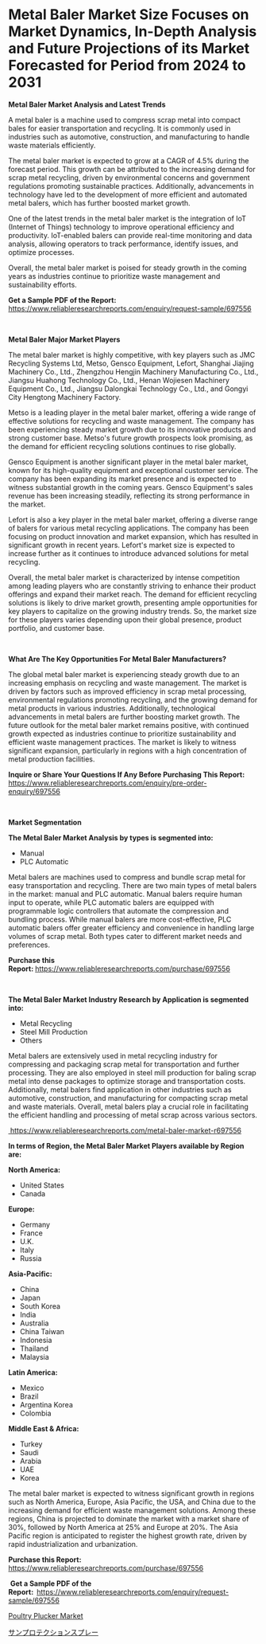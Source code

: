 <p><h1>Metal Baler Market Size Focuses on Market Dynamics, In-Depth Analysis and Future Projections of its Market Forecasted for Period from 2024 to 2031</h1></p><p><strong>Metal Baler Market Analysis and Latest Trends</strong></p>
<p><p>A metal baler is a machine used to compress scrap metal into compact bales for easier transportation and recycling. It is commonly used in industries such as automotive, construction, and manufacturing to handle waste materials efficiently.</p><p>The metal baler market is expected to grow at a CAGR of 4.5% during the forecast period. This growth can be attributed to the increasing demand for scrap metal recycling, driven by environmental concerns and government regulations promoting sustainable practices. Additionally, advancements in technology have led to the development of more efficient and automated metal balers, which has further boosted market growth.</p><p>One of the latest trends in the metal baler market is the integration of IoT (Internet of Things) technology to improve operational efficiency and productivity. IoT-enabled balers can provide real-time monitoring and data analysis, allowing operators to track performance, identify issues, and optimize processes.</p><p>Overall, the metal baler market is poised for steady growth in the coming years as industries continue to prioritize waste management and sustainability efforts.</p></p>
<p><strong>Get a Sample PDF of the Report:&nbsp;</strong> <a href="https://www.reliableresearchreports.com/enquiry/request-sample/697556">https://www.reliableresearchreports.com/enquiry/request-sample/697556</a></p>
<p>&nbsp;</p>
<p><strong>Metal Baler Major Market Players</strong></p>
<p><p>The metal baler market is highly competitive, with key players such as JMC Recycling Systems Ltd, Metso, Gensco Equipment, Lefort, Shanghai Jiajing Machinery Co., Ltd., Zhengzhou Hengjin Machinery Manufacturing Co., Ltd., Jiangsu Huahong Technology Co., Ltd., Henan Wojiesen Machinery Equipment Co., Ltd., Jiangsu Dalongkai Technology Co., Ltd., and Gongyi City Hengtong Machinery Factory.</p><p>Metso is a leading player in the metal baler market, offering a wide range of effective solutions for recycling and waste management. The company has been experiencing steady market growth due to its innovative products and strong customer base. Metso's future growth prospects look promising, as the demand for efficient recycling solutions continues to rise globally.</p><p>Gensco Equipment is another significant player in the metal baler market, known for its high-quality equipment and exceptional customer service. The company has been expanding its market presence and is expected to witness substantial growth in the coming years. Gensco Equipment's sales revenue has been increasing steadily, reflecting its strong performance in the market.</p><p>Lefort is also a key player in the metal baler market, offering a diverse range of balers for various metal recycling applications. The company has been focusing on product innovation and market expansion, which has resulted in significant growth in recent years. Lefort's market size is expected to increase further as it continues to introduce advanced solutions for metal recycling.</p><p>Overall, the metal baler market is characterized by intense competition among leading players who are constantly striving to enhance their product offerings and expand their market reach. The demand for efficient recycling solutions is likely to drive market growth, presenting ample opportunities for key players to capitalize on the growing industry trends.  So, the market size for these players varies depending upon their global presence, product portfolio, and customer base.</p></p>
<p>&nbsp;</p>
<p><strong>What Are The Key Opportunities For Metal Baler Manufacturers?</strong></p>
<p><p>The global metal baler market is experiencing steady growth due to an increasing emphasis on recycling and waste management. The market is driven by factors such as improved efficiency in scrap metal processing, environmental regulations promoting recycling, and the growing demand for metal products in various industries. Additionally, technological advancements in metal balers are further boosting market growth. The future outlook for the metal baler market remains positive, with continued growth expected as industries continue to prioritize sustainability and efficient waste management practices. The market is likely to witness significant expansion, particularly in regions with a high concentration of metal production facilities.</p></p>
<p><strong>Inquire or Share Your Questions If Any Before Purchasing This Report:</strong> <a href="https://www.reliableresearchreports.com/enquiry/pre-order-enquiry/697556">https://www.reliableresearchreports.com/enquiry/pre-order-enquiry/697556</a></p>
<p>&nbsp;</p>
<p><strong>Market Segmentation</strong></p>
<p><strong>The Metal Baler Market Analysis by types is segmented into:</strong></p>
<p><ul><li>Manual</li><li>PLC Automatic</li></ul></p>
<p><p>Metal balers are machines used to compress and bundle scrap metal for easy transportation and recycling. There are two main types of metal balers in the market: manual and PLC automatic. Manual balers require human input to operate, while PLC automatic balers are equipped with programmable logic controllers that automate the compression and bundling process. While manual balers are more cost-effective, PLC automatic balers offer greater efficiency and convenience in handling large volumes of scrap metal. Both types cater to different market needs and preferences.</p></p>
<p><strong>Purchase this Report:&nbsp;</strong><a href="https://www.reliableresearchreports.com/purchase/697556">https://www.reliableresearchreports.com/purchase/697556</a></p>
<p>&nbsp;</p>
<p><strong>The Metal Baler Market Industry Research by Application is segmented into:</strong></p>
<p><ul><li>Metal Recycling</li><li>Steel Mill Production</li><li>Others</li></ul></p>
<p><p>Metal balers are extensively used in metal recycling industry for compressing and packaging scrap metal for transportation and further processing. They are also employed in steel mill production for baling scrap metal into dense packages to optimize storage and transportation costs. Additionally, metal balers find application in other industries such as automotive, construction, and manufacturing for compacting scrap metal and waste materials. Overall, metal balers play a crucial role in facilitating the efficient handling and processing of metal scrap across various sectors.</p></p>
<p><a href="https://www.reliableresearchreports.com/metal-baler-market-r697556">&nbsp;https://www.reliableresearchreports.com/metal-baler-market-r697556</a></p>
<p><strong>In terms of Region, the Metal Baler Market Players available by Region are:</strong></p>
<p>
    <p> <strong> North America: </strong>
        <ul>
            <li>United States</li>
            <li>Canada</li>
        </ul>
        </p> 
    <p> <strong> Europe: </strong>
        <ul>
            <li>Germany</li>
            <li>France</li>
            <li>U.K.</li>
            <li>Italy</li>
            <li>Russia</li>
        </ul>
        </p> 
    <p> <strong> Asia-Pacific: </strong>
        <ul>
            <li>China</li>
            <li>Japan</li>
            <li>South Korea</li>
            <li>India</li>
            <li>Australia</li>
            <li>China Taiwan</li>
            <li>Indonesia</li>
            <li>Thailand</li>
            <li>Malaysia</li>
        </ul>
        </p> 
    <p> <strong> Latin America: </strong>
        <ul>
            <li>Mexico</li>
            <li>Brazil</li>
            <li>Argentina Korea</li>
            <li>Colombia</li>
        </ul>
        </p> 
    <p> <strong> Middle East & Africa: </strong>
        <ul>
            <li>Turkey</li>
            <li>Saudi</li>
            <li>Arabia</li>
            <li>UAE</li>
            <li>Korea</li>
        </ul>
    </p>
    </p>
<p><p>The metal baler market is expected to witness significant growth in regions such as North America, Europe, Asia Pacific, the USA, and China due to the increasing demand for efficient waste management solutions. Among these regions, China is projected to dominate the market with a market share of 30%, followed by North America at 25% and Europe at 20%. The Asia Pacific region is anticipated to register the highest growth rate, driven by rapid industrialization and urbanization.</p></p>
<p><strong>Purchase this Report: </strong><a href="https://www.reliableresearchreports.com/purchase/697556">https://www.reliableresearchreports.com/purchase/697556</a></p>
<p>&nbsp;<strong>Get a Sample PDF of the Report:&nbsp;&nbsp;</strong><a href="https://www.reliableresearchreports.com/enquiry/request-sample/697556">https://www.reliableresearchreports.com/enquiry/request-sample/697556</a></p>
<p><strong></strong></p>
<p><p><a href="https://github.com/NorbertYates/Market-Research-Report-List-4/blob/main/poultry-plucker-market.md">Poultry Plucker Market</a></p><p><a href="https://github.com/lababdou/Market-Research-Report-List-3/blob/main/575057028442.md">サンプロテクションスプレー</a></p></p>